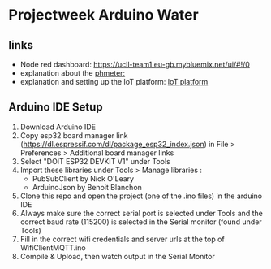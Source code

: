 # Projectweek Arduino Water

## links

* Node red dashboard: https://ucll-team1.eu-gb.mybluemix.net/ui/#!/0
* explanation about the [phmeter:](phmeter.md)
* explanation and setting up the IoT platform: [IoT platform](iot%20platform%20manual.md)

## Arduino IDE Setup

1. Download Arduino IDE
2. Copy esp32 board manager link
(https://dl.espressif.com/dl/package_esp32_index.json) in File > Preferences >
Additional board manager links
3. Select "DOIT ESP32 DEVKIT V1" under Tools
4. Import these libraries under Tools > Manage libraries :
	* PubSubClient by Nick O'Leary
	* ArduinoJson by Benoit Blanchon
5. Clone this repo and open the
project (one of the .ino files) in the arduino IDE
6. Always make sure the correct serial port is selected under Tools and the
correct baud rate (115200) is selected in the Serial monitor (found under Tools)
7. Fill in the correct wifi credentials and server urls at the top of
WifiClientMQTT.ino
8. Compile & Upload, then watch output in the Serial Monitor
